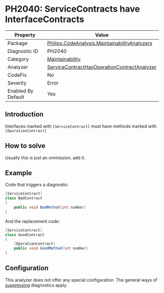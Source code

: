 # PH2040: ServiceContracts have InterfaceContracts

| Property | Value  |
|--|--|
| Package | [Philips.CodeAnalysis.MaintainabilityAnalyzers](https://www.nuget.org/packages/Philips.CodeAnalysis.MaintainabilityAnalyzers) |
| Diagnostic ID | PH2040 |
| Category  | [Maintainability](../Maintainability.md) |
| Analyzer | [ServiceContractHasOperationContractAnalyzer](https://github.com/philips-software/roslyn-analyzers/blob/main/Philips.CodeAnalysis.MaintainabilityAnalyzers/Maintainability/ServiceContractHasOperationContractAnalyzer.cs)
| CodeFix  | No |
| Severity | Error |
| Enabled By Default | Yes |

## Introduction

Interfaces marked with `[ServiceContract]` must have methods marked with `[OperationContract]`

## How to solve

Usually this is just an ommission, add it.

## Example

Code that triggers a diagnostic:
``` cs
[ServiceContract]
class BadContract
{
    public void BadMethod(int number)
}

```

And the replacement code:
``` cs
[ServiceContract]
class GoodContract
{
    [OperationContract]
    public void GoodMethod(int number)
}

```

## Configuration

This analyzer does not offer any special configuration. The general ways of [suppressing](https://learn.microsoft.com/en-us/dotnet/fundamentals/code-analysis/suppress-warnings) diagnostics apply.
